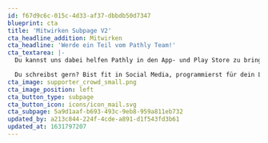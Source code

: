 ```yaml
---
id: f67d9c6c-015c-4d33-af37-dbbdb50d7347
blueprint: cta
title: 'Mitwirken Subpage V2'
cta_headline_addition: Mitwirken
cta_headline: 'Werde ein Teil vom Pathly Team!'
cta_textarea: |-
  Du kannst uns dabei helfen Pathly in den App- und Play Store zu bringen! Die Krebs-App befindet sich derzeit noch in der Entstehungsphase, weshalb wir stets auf der Suche nach Unterstützer:innen und neuen Impressionen sind.

  Du schreibst gern? Bist fit in Social Media, programmierst für dein Leben gerne, kennst dich mit Frinanzierungs-Modellen für gemeinnützige Organisationen aus oder hast Bock uns zu sponsern?  Wir freuen uns über jede Art der Unterstützung.
cta_image: supporter_crowd_small.png
cta_image_position: left
cta_button_type: subpage
cta_button_icon: icons/icon_mail.svg
cta_subpage: 5a9d1aaf-b693-493c-9eb8-959a811eb732
updated_by: a213c844-224f-4cde-a891-d1f543fd3b61
updated_at: 1631797207
---
```

